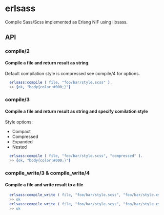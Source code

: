 # erlsass
Compile Sass/Scss implemented as Erlang NIF using libsass.

## API

### compile/2
#### Compile a file and return result as string
Default compilation style is compressed see compile/4 for options.
```erlang
  erlsass:compile ( file, "foo/bar/style.scss" ).
  >> {ok, "body{color:#000;}"}
```
### compile/3
#### Compile a file and return result as string and specify comilation style
Style options:

- Compact
- Compressed
- Expanded
- Nested

```erlang
  erlsass:compile ( file, "foo/bar/style.scss", "compressed" ).
  >> {ok, "body{color:#000;}"}
````
### compile_write/3 & compile_write/4
#### Compile a file and write result to a file
```erlang
  erlsass:compile_write ( file, "foo/bar/style.scss", "foo/bar/style.css", "compressed" ).
  >> ok  
  erlsass:compile_write ( file, "foo/bar/style.scss", "foo/bar/style.css").
  >> ok  
```
